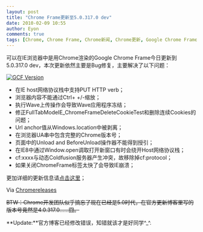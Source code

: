 ```yaml
---
layout: post
title: "Chrome Frame更新至5.0.317.0 dev"
date: 2010-02-09 10:55
author: Eyon
comments: true
tags: [Chrome, Chrome Frame, Chrome新闻, Chrome更新, Google Chrome Frame]
---
```

可以在IE浏览器中是用Chrome渲染的Google Chrome Frame今日更新到5.0.317.0 dev，本次更新依然主要是Bug修复，主要解决了以下问题：

<a href="http://img.chromi.org/2010/02/GCF-Version.jpg">![](http://img.chromi.org/2010/02/GCF-Version-550x199.jpg "GCF Version")</a>



*   在IE host网络协议栈中支持PUT HTTP verb；
*   浏览器内容不能通过Ctrl+ +/-缩放；
*   执行Wave上传操作会导致Wave应用程序冻结；
*   修正FullTabModeIE_ChromeFrameDeleteCookieTest和删除连续Cookies的问题；
*   Url anchor值从Windows.location中被剥离；
*   在浏览器UA串中包含完整的Chrome版本号；
*   页面中的Unload and BeforeUnload操作器不能得到授引；
*   在IE8中通过Window.open调取打开新窗口有时会绕开Host网络协议栈；
*   cf:xxxx与动态Coldfusion服务器产生冲突，故移除掉cf:protocol；
*   如果关闭ChromeFrame标签太快了会导致IE崩溃；

更加详细的更新信息请[点击这里](http://build.chromium.org/buildbot/perf/dashboard/ui/changelog.html?url=/trunk/src&range=null:35884&mode=html)；

Via [Chromereleases](http://googlechromereleases.blogspot.com/2010/02/google-chrome-frame-update.html)

<del datetime="2010-02-09T05:52:46+00:00">BTW：Chrome开发团队似乎搞忘了现在已经是5.0时代，在官方更新博客里写的版本号竟然是4.0.317.0......囧。</del>

**Update:**官方博客已经修改错误，知错就该才是好同学^_^.
